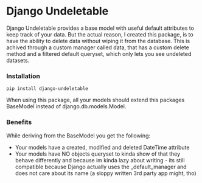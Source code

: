 
# Django Undeletable

Django Undeletable provides a base model with useful default attributes to keep track of your data.
But the actual reason, I created this package, is to have the ability to delete data without wiping it from the database.
This is achived through a custom manager called data, that has a custom delete method and a filtered default queryset, which only lets you see undeleted datasets.

### Installation

    pip install django-undeletable

When using this package, all your models should extend this packages BaseModel instead of django.db.models.Model.


### Benefits

While deriving from the BaseModel you get the following:

* Your models have a created, modified and deleted DateTime attribute
* Your models have NO objects queryset to kinda show of that they behave differently and because im kinda lazy about writing - its still compatible because
Django actually uses the _default_manager and does not care about its name (a sloppy written 3rd party app might, tho)

